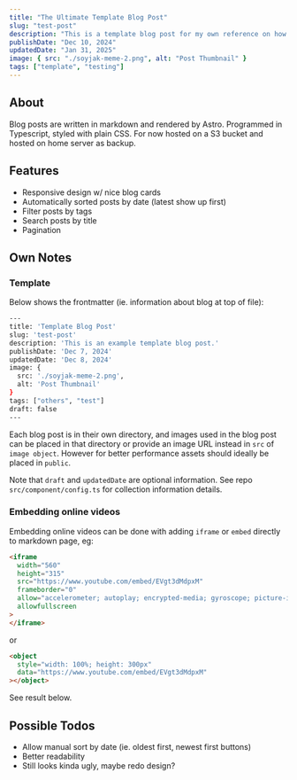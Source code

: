 ```yaml
---
title: "The Ultimate Template Blog Post"
slug: "test-post"
description: "This is a template blog post for my own reference on how to add and configure blog posts for my setup."
publishDate: "Dec 10, 2024"
updatedDate: "Jan 31, 2025"
image: { src: "./soyjak-meme-2.png", alt: "Post Thumbnail" }
tags: ["template", "testing"]
---
```


## About

Blog posts are written in markdown and rendered by Astro. Programmed in Typescript, styled with plain CSS. For now hosted on a S3 bucket and hosted on home server as backup.

## Features

- Responsive design w/ nice blog cards
- Automatically sorted posts by date (latest show up first)
- Filter posts by tags
- Search posts by title
- Pagination

## Own Notes

### Template

Below shows the frontmatter (ie. information about blog at top of file):

```bash
---
title: 'Template Blog Post'
slug: 'test-post'
description: 'This is an example template blog post.'
publishDate: 'Dec 7, 2024'
updatedDate: 'Dec 8, 2024'
image: {
  src: './soyjak-meme-2.png',
  alt: 'Post Thumbnail'
}
tags: ["others", "test"]
draft: false
---
```

Each blog post is in their own directory, and images used in the blog post can be placed in that directory or provide an image URL instead in `src` of `image object`. However for better performance assets should ideally be placed in `public`.

Note that `draft` and `updatedDate` are optional information. See repo `src/component/config.ts` for collection information details.

### Embedding online videos

Embedding online videos can be done with adding `iframe` or `embed` directly to markdown page, eg:

```html
<iframe
  width="560"
  height="315"
  src="https://www.youtube.com/embed/EVgt3dMdpxM"
  frameborder="0"
  allow="accelerometer; autoplay; encrypted-media; gyroscope; picture-in-picture"
  allowfullscreen
>
</iframe>
```

or

```html
<object
  style="width: 100%; height: 300px"
  data="https://www.youtube.com/embed/EVgt3dMdpxM"
></object>
```

See result below.

<object
  style="width: 100%; height: 300px"
  data="https://www.youtube.com/embed/EVgt3dMdpxM">
</object>

## Possible Todos

- Allow manual sort by date (ie. oldest first, newest first buttons)
- Better readability
- Still looks kinda ugly, maybe redo design?
